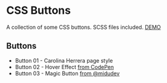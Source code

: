 # CSS Buttons

A collection of some CSS buttons. SCSS files included.
[DEMO](https://css-buttons-rolodoom.netlify.app/)

## Buttons

- Button 01 - Carolina Herrera page style
- Button 02 - Hover Effect [from CodePen](https://codepen.io/alticreation/pen/zBZwOP)
- Button 03 - Magic Button [from @midudev](https://www.tiktok.com/@midudev/video/7168490248937229573)
